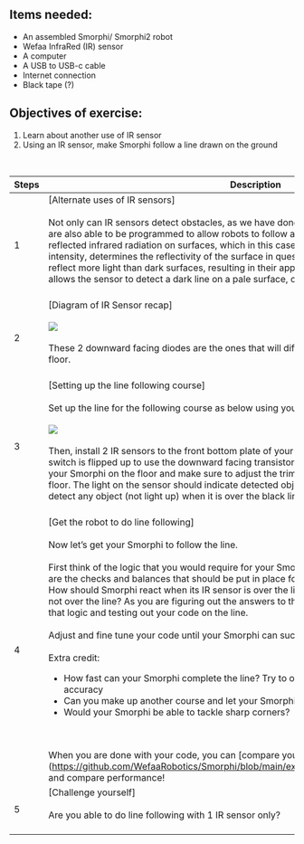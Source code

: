 ## Items needed:
* An assembled Smorphi/ Smorphi2 robot
* Wefaa InfraRed (IR) sensor
* A computer
* A USB to USB-c cable
* Internet connection
* Black tape (?)
## Objectives of exercise:
1. Learn about another use of IR sensor
2. Using an IR sensor, make Smorphi follow a line drawn on the ground

<br />

Steps | Description
-- | --
1 | [Alternate uses of IR sensors]<br /><br />Not only can IR sensors detect obstacles, as we have done in the previous exercise, IR sensors are also able to be programmed to allow robots to follow a line. IR sensors are able to pick up reflected infrared radiation on surfaces, which in this case is your floor and, based on its intensity, determines the reflectivity of the surface in question. Light-coloured surfaces will reflect more light than dark surfaces, resulting in their appearing brighter to the sensor. This allows the sensor to detect a dark line on a pale surface, or a pale line on a dark surface<br /><br />
2 | [Diagram of IR Sensor recap]<br /><br />![](https://github.com/WefaaRobotics/Smorphi-Wiki/blob/main/Robot%20exercises%20images/8/8.1.PNG)<br /><br />These 2 downward facing diodes are the ones that will differentiate between the line and the floor.<br /><br />
3 | [Setting up the line following course]<br /><br />Set up the line for the following course as below using your black tape:<br /><br />![](https://github.com/WefaaRobotics/Smorphi-Wiki/blob/main/Robot%20exercises%20images/8/8.2.PNG)<br /><br />Then, install 2 IR sensors to the front bottom plate of your Smorphi. Make sure your IR sensor switch is flipped up to use the downward facing transistor and receiver for line following. Place your Smorphi on the floor and make sure to adjust the trimport so that the sensor detects the floor. The light on the sensor should indicate detected object (light up) over the floor and not detect any object (not light up) when it is over the black line.<br /><br />
4 | [Get the robot to do line following]<br /><br />Now let’s get your Smorphi to follow the line. <br /><br /> First think of the logic that you would require for your Smorphi to remain following the line. What are the checks and balances that should be put in place for Smorphi to remain following the line? How should Smorphi react when its IR sensor is over the line? What about when the IR sensor is not over the line? As you are figuring out the answers to the above questions, keep implementing that logic and testing out your code on the line.<br /><br />Adjust and fine tune your code until your Smorphi can successfully complete the line!<br /><br />Extra credit: <ul><li>How fast can your Smorphi complete the line? Try to optimse your Smorphi speed and accuracy </li><li>Can you make up another course and let your Smorphi follow it? </li><li> Would your Smorphi be able to tackle sharp corners?</li></ul><br /><br /> When you are done with your code, you can [compare your solution with ours}(https://github.com/WefaaRobotics/Smorphi/blob/main/exercise/line_following/line_following.ino) and compare performance!
5 | [Challenge yourself]<br /><br />Are you able to do line following with 1 IR sensor only?<br /><br />